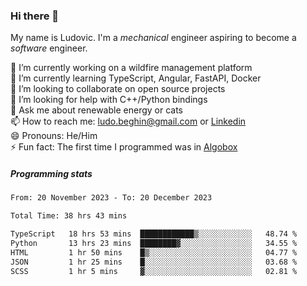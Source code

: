 ### Hi there 👋

My name is Ludovic. I'm a *mechanical* engineer aspiring to become a *software* engineer.

 🔭 I’m currently working on a wildfire management platform<br/>
 🌱 I’m currently learning TypeScript, Angular, FastAPI, Docker<br/>
 👯 I’m looking to collaborate on open source projects<br/>
 🤔 I’m looking for help with C++/Python bindings<br/>
 💬 Ask me about renewable energy or cats<br/>
 📫 How to reach me: ludo.beghin@gmail.com or [Linkedin](https://www.linkedin.com/in/ludovic-beghin/)<br/>
 😄 Pronouns: He/Him<br/>
 ⚡ Fun fact: The first time I programmed was in [Algobox](https://fr.wikipedia.org/wiki/Algobox)<br/>

##### Programming stats
<!--START_SECTION:waka-->

```txt
From: 20 November 2023 - To: 20 December 2023

Total Time: 38 hrs 43 mins

TypeScript   18 hrs 53 mins  ████████████▒░░░░░░░░░░░░   48.74 %
Python       13 hrs 23 mins  ████████▓░░░░░░░░░░░░░░░░   34.55 %
HTML         1 hr 50 mins    █▒░░░░░░░░░░░░░░░░░░░░░░░   04.77 %
JSON         1 hr 25 mins    █░░░░░░░░░░░░░░░░░░░░░░░░   03.68 %
SCSS         1 hr 5 mins     ▓░░░░░░░░░░░░░░░░░░░░░░░░   02.81 %
```

<!--END_SECTION:waka-->
